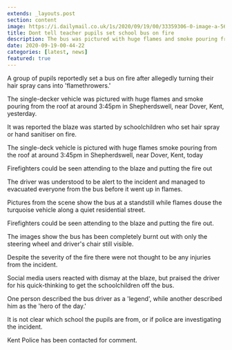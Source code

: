 ```yaml
---
extends: _layouts.post
section: content
image: https://i.dailymail.co.uk/1s/2020/09/19/00/33359306-0-image-a-56_1600470573370.jpg 
title: Dont tell teacher pupils set school bus on fire 
description: The bus was pictured with huge flames and smoke pouring from the roof at around 345pm in Shepherdswell, near Dover, Kent, yesterday. 
date: 2020-09-19-00-44-22 
categories: [latest, news] 
featured: true 
--- 
```

A group of pupils reportedly set a bus on fire after allegedly turning their hair spray cans into 'flamethrowers.'

The single-decker vehicle was pictured with huge flames and smoke pouring from the roof at around 3:45pm in Shepherdswell, near Dover, Kent, yesterday.

It was reported the blaze was started by schoolchildren who set hair spray or hand sanitiser on fire.

The single-deck vehicle is pictured with huge flames smoke pouring from the roof at around 3:45pm in Shepherdswell, near Dover, Kent, today

Firefighters could be seen attending to the blaze and putting the fire out

The driver was understood to be alert to the incident and managed to evacuated everyone from the bus before it went up in flames.

Pictures from the scene show the bus at a standstill while flames douse the turquoise vehicle along a quiet residential street.  

Firefighters could be seen attending to the blaze and putting the fire out.

The images show the bus has been completely burnt out with only the steering wheel and driver's chair still visible.  

Despite the severity of the fire there were not thought to be any injuries from the incident. 

Social media users reacted with dismay at the blaze, but praised the driver for his quick-thinking to get the schoolchildren off the bus. 

One person described the bus driver as a 'legend', while another described him as the 'hero of the day.' 

It is not clear which school the pupils are from, or if police are investigating the incident.

Kent Police has been contacted for comment. 

